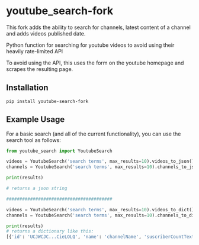 # youtube_search-fork
This fork adds the ability to search for channels, latest content of a channel and adds videos published date.

Python function for searching for youtube videos to avoid using their heavily rate-limited API

To avoid using the API, this uses the form on the youtube homepage and scrapes the resulting page.

## Installation
`pip install youtube-search-fork`

## Example Usage
For a basic search (and all of the current functionality), you can use the search tool as follows:

```python
from youtube_search import YoutubeSearch

videos = YoutubeSearch('search terms', max_results=10).videos_to_json()
channels = YoutubeSearch('search terms', max_results=10).channels_to_json()

print(results)

# returns a json string

########################################

videos = YoutubeSearch('search terms', max_results=10).videos_to_dict()
channels = YoutubeSearch('search terms', max_results=10).channels_to_dict()

print(results)
# returns a dictionary like this:
[{'id': 'UCJWCJC...CieLOLQ', 'name': 'channelName', 'suscriberCountText': '200.000', 'thumbnails': ['URL1', 'URL2'], 'url_suffix': '/user/channelName'}]

```
